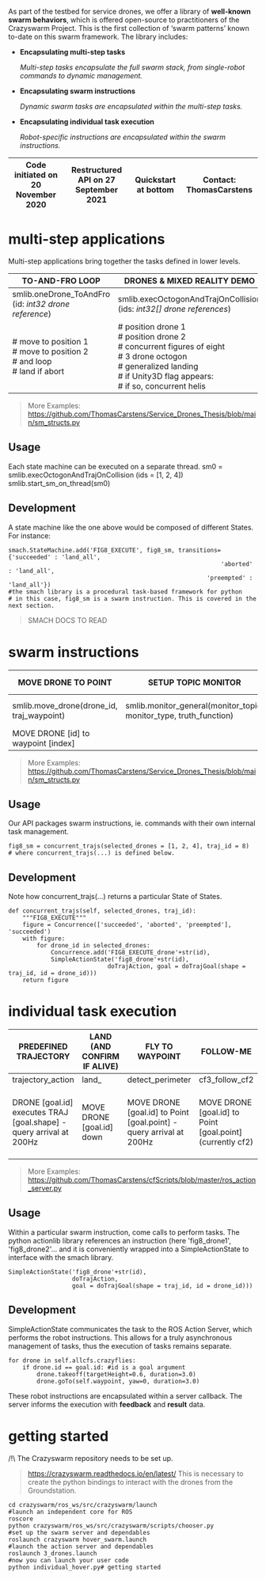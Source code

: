 
As part of the testbed for service drones, we offer a library of **well-known swarm behaviors**, which is offered open-source to practitioners of the Crazyswarm Project. This is the first collection of ‘swarm patterns’ known to-date on this swarm framework. The library includes:

* **Encapsulating multi-step tasks**

    *Multi-step tasks encapsulate the full swarm stack, from single-robot commands to dynamic management.*

* **Encapsulating swarm instructions**

    *Dynamic swarm tasks are encapsulated within the multi-step tasks.*

* **Encapsulating individual task execution**

    *Robot-specific instructions are encapsulated within the swarm instructions.*

| Code initiated on 20 November 2020 | Restructured API on 27 September 2021 | Quickstart at bottom | Contact: ThomasCarstens |
| -- | -- | -- | -- |


# multi-step applications
Multi-step applications bring together the tasks defined in lower levels.

| TO-AND-FRO LOOP | DRONES & MIXED REALITY DEMO |
|-- | -- |
| smlib.oneDrone_ToAndFro (id: _int32 drone reference_) | smlib.execOctogonAndTrajOnCollision (ids: _int32[] drone references_) |
| # move to position 1<br># move to position 2<br># and loop<br># land if abort | # position drone 1<br># position drone 2<br># concurrent figures of eight<br># 3 drone octogon<br># generalized landing<br># if Unity3D flag appears:<br># if so, concurrent helis |

> More Examples: https://github.com/ThomasCarstens/Service_Drones_Thesis/blob/main/sm_structs.py


## Usage
Each state machine can be executed on a separate thread.
    sm0 = smlib.execOctogonAndTrajOnCollision (ids = [1, 2, 4])
    smlib.start_sm_on_thread(sm0)

## Development
A state machine like the one above would be composed of different States. For instance:

    smach.StateMachine.add('FIG8_EXECUTE', fig8_sm, transitions={'succeeded' : 'land_all', 
                                                                'aborted' : 'land_all', 
                                                            'preempted' : 'land_all'}) 
    #the smach library is a procedural task-based framework for python
    # in this case, fig8_sm is a swarm instruction. This is covered in the next section.

> SMACH DOCS TO READ

# swarm instructions

| MOVE DRONE TO POINT | SETUP TOPIC MONITOR | LAND GROUP | CONCURRENT SHAPES | FLY OCTOGON WITH GROUP | SETUP CONCURRENCE WITH MONITOR | 
|-- | -- | -- | -- | -- | -- | 
| smlib.move_drone(drone_id, traj_waypoint) | smlib.monitor_general(monitor_topic, monitor_type, truth_function) | smlib.land_group(selected_drones, traj_waypoint) | smlib.concurrent_trajs(selected_drones, traj_id) | octogon_all_drones(selected_drones, waypoint_array, order_array) | monitored_trajs(internal_sm, internal_name, monitor_sm, monitor_name) | 
| MOVE DRONE [id] to waypoint [index] |   | Land all the drones to their respective points | CONCURRENT Fo8s CONTAINER # Using all the ids currently running. | | |



> More Examples: https://github.com/ThomasCarstens/Service_Drones_Thesis/blob/main/sm_structs.py
## Usage
Our API packages swarm instructions, ie. commands with their own internal task management.

    fig8_sm = concurrent_trajs(selected_drones = [1, 2, 4], traj_id = 8)
    # where concurrent_trajs(...) is defined below.

## Development
Note how concurrent_trajs(...) returns a particular State of States. 

    def concurrent_trajs(self, selected_drones, traj_id):
        """FIG8_EXECUTE""" 
        figure = Concurrence(['succeeded', 'aborted', 'preempted'], 'succeeded')
        with figure:
            for drone_id in selected_drones:
                Concurrence.add('FIG8_EXECUTE_drone'+str(id),
                SimpleActionState('fig8_drone'+str(id),
                                doTrajAction, goal = doTrajGoal(shape = traj_id, id = drone_id)))
        return figure


# individual task execution


| PREDEFINED TRAJECTORY | LAND (AND CONFIRM IF ALIVE) | FLY TO WAYPOINT | FOLLOW-ME | RANDOM WALK |
|-- | -- | -- | -- | -- |
| trajectory_action | land_   | detect_perimeter | cf3_follow_cf2 | random_walk |
| DRONE [goal.id] executes TRAJ [goal.shape] - query arrival at 200Hz | MOVE DRONE [goal.id] down   | MOVE DRONE [goal.id] to Point [goal.point] - query arrival at 200Hz | MOVE DRONE [goal.id] to Point [goal.point] (currently cf2)  | MOVE DRONE [goal.id] to Point [goal.point] (currently random) |

> More Examples: https://github.com/ThomasCarstens/cfScripts/blob/master/ros_action_server.py

## Usage
Within a particular swarm instruction, come calls to perform tasks. The python actionlib library references an instruction (here 'fig8_drone1', 'fig8_drone2'... and it is conveniently wrapped into a SimpleActionState to interface with the smach library.

    SimpleActionState('fig8_drone'+str(id),
                      doTrajAction, 
                      goal = doTrajGoal(shape = traj_id, id = drone_id)))

## Development
SimpleActionState communicates the task to the ROS Action Server, which performs the robot instructions. This allows for a truly asynchronous management of tasks, thus the execution of tasks remains separate.

    for drone in self.allcfs.crazyflies:                              
        if drone.id == goal.id: #id is a goal argument
            drone.takeoff(targetHeight=0.6, duration=3.0)
            drone.goTo(self.waypoint, yaw=0, duration=3.0)

These robot instructions are encapsulated within a server callback.
The server informs the execution with **feedback** and **result** data.



# getting started

/!\ The Crazyswarm repository needs to be set up.
> https://crazyswarm.readthedocs.io/en/latest/
This is necessary to create the python bindings to interact with the drones from the Groundstation.

    cd crazyswarm/ros_ws/src/crazyswarm/launch
    #launch an independent core for ROS
    roscore
    python crazyswarm/ros_ws/src/crazyswarm/scripts/chooser.py
    #set up the swarm server and dependables
    roslaunch crazyswarm hover_swarm.launch
    #launch the action server and dependables
    roslaunch 3_drones.launch
    #now you can launch your user code
    python individual_hover.py# getting started

